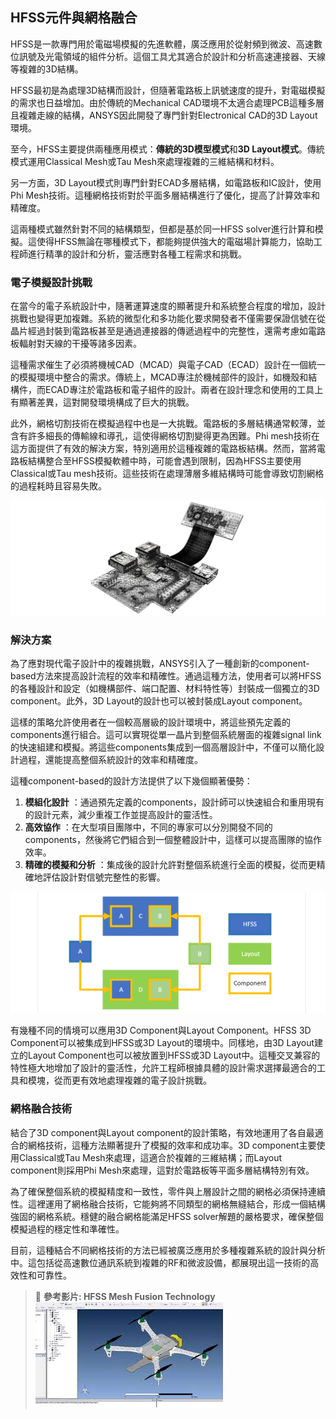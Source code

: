 HFSS元件與網格融合
---

HFSS是一款專門用於電磁場模擬的先進軟體，廣泛應用於從射頻到微波、高速數位訊號及光電領域的組件分析。這個工具尤其適合於設計和分析高速連接器、天線等複雜的3D結構。

HFSS最初是為處理3D結構而設計，但隨著電路板上訊號速度的提升，對電磁模擬的需求也日益增加。由於傳統的Mechanical CAD環境不太適合處理PCB這種多層且複雜走線的結構，ANSYS因此開發了專門針對Electronical CAD的3D Layout環境。

至今，HFSS主要提供兩種應用模式：**傳統的3D模型模式**和**3D Layout模式**。傳統模式運用Classical Mesh或Tau Mesh來處理複雜的三維結構和材料。

另一方面，3D Layout模式則專門針對ECAD多層結構，如電路板和IC設計，使用Phi Mesh技術。這種網格技術對於平面多層結構進行了優化，提高了計算效率和精確度。

這兩種模式雖然針對不同的結構類型，但都是基於同一HFSS solver進行計算和模擬。這使得HFSS無論在哪種模式下，都能夠提供強大的電磁場計算能力，協助工程師進行精準的設計和分析，靈活應對各種工程需求和挑戰。

### 電子模擬設計挑戰


在當今的電子系統設計中，隨著運算速度的顯著提升和系統整合程度的增加，設計挑戰也變得更加複雜。系統的微型化和多功能化要求開發者不僅需要保證信號在從晶片經過封裝到電路板甚至是通過連接器的傳遞過程中的完整性，還需考慮如電路板輻射對天線的干擾等諸多因素。

這種需求催生了必須將機械CAD（MCAD）與電子CAD（ECAD）設計在一個統一的模擬環境中整合的需求。傳統上，MCAD專注於機械部件的設計，如機殼和結構件，而ECAD專注於電路板和電子組件的設計。兩者在設計理念和使用的工具上有顯著差異，這對開發環境構成了巨大的挑戰。

此外，網格切割技術在模擬過程中也是一大挑戰。電路板的多層結構通常較薄，並含有許多細長的傳輸線和導孔，這使得網格切割變得更為困難。Phi mesh技術在這方面提供了有效的解決方案，特別適用於這種複雜的電路板結構。然而，當將電路板結構整合至HFSS模擬軟體中時，可能會遇到限制，因為HFSS主要使用Classical或Tau mesh技術。這些技術在處理薄層多維結構時可能會導致切割網格的過程耗時且容易失敗。

![2024-04-28_19-16-47](/assets/2024-04-28_19-16-47.png)


### 解決方案

為了應對現代電子設計中的複雜挑戰，ANSYS引入了一種創新的component-based方法來提高設計流程的效率和精確性。通過這種方法，使用者可以將HFSS的各種設計和設定（如機構部件、端口配置、材料特性等）封裝成一個獨立的3D component。此外，3D Layout的設計也可以被封裝成Layout component。

這樣的策略允許使用者在一個較高層級的設計環境中，將這些預先定義的components進行組合。這可以實現從單一晶片到整個系統層面的複雜signal link的快速組建和模擬。將這些components集成到一個高層設計中，不僅可以簡化設計過程，還能提高整個系統設計的效率和精確度。

這種component-based的設計方法提供了以下幾個顯著優勢： 
1. **模組化設計** ：通過預先定義的components，設計師可以快速組合和重用現有的設計元素，減少重複工作並提高設計的靈活性。 
2. **高效協作** ：在大型項目團隊中，不同的專家可以分別開發不同的components，然後將它們組合到一個整體設計中，這樣可以提高團隊的協作效率。 
3. **精確的模擬和分析** ：集成後的設計允許對整個系統進行全面的模擬，從而更精確地評估設計對信號完整性的影響。


![2024-04-28_19-13-26](/assets/2024-04-28_19-13-26.png)


有幾種不同的情境可以應用3D Component與Layout Component。HFSS 3D Component可以被集成到HFSS或3D Layout的環境中。同樣地，由3D Layout建立的Layout Component也可以被放置到HFSS或3D Layout中。這種交叉兼容的特性極大地增加了設計的靈活性，允許工程師根據具體的設計需求選擇最適合的工具和模塊，從而更有效地處理複雜的電子設計挑戰。

### 網格融合技術

結合了3D component與Layout component的設計策略，有效地運用了各自最適合的網格技術，這種方法顯著提升了模擬的效率和成功率。3D component主要使用Classical或Tau Mesh來處理，這適合於複雜的三維結構；而Layout component則採用Phi Mesh來處理，這對於電路板等平面多層結構特別有效。

為了確保整個系統的模擬精度和一致性，零件與上層設計之間的網格必須保持連續性。這裡運用了網格融合技術，它能夠將不同類型的網格無縫結合，形成一個結構強固的網格系統。穩健的融合網格能滿足HFSS solver解題的嚴格要求，確保整個模擬過程的穩定性和準確性。

目前，這種結合不同網格技術的方法已經被廣泛應用於多種複雜系統的設計與分析中。這包括從高速數位通訊系統到複雜的RF和微波設備，都展現出這一技術的高效性和可靠性。

> :link: **參考影片: HFSS Mesh Fusion Technology**<br>[![圖片替代文字](/assets/2024-04-28_19-21-59.png)](https://www.youtube.com/watch?v=TK2kJQBkoI8)

